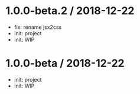 
1.0.0-beta.2 / 2018-12-22
==================

  * fix: rename jsx2css
  * init: project
  * init: WIP

1.0.0-beta / 2018-12-22
==================

  * init: project
  * init: WIP
